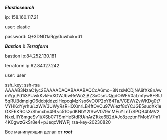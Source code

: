 ***Elasticsearch***

ip: 158.160.117.21

user: elastic

password: Q+3DND1aRgy0uwhxk=d1

***Bastion*** & ***Terraform***

bastion ip:84.252.130.181

terraform ip:62.84.127.242

user: user

ssh_key: ssh-rsa AAAAB3NzaC1yc2EAAAADAQABAAABAQCoA6mo+8NzsMCDjNAiifXk8nAwmYgrjPd1i3PUwkKvkFxXGWJbwReWo2jBZ3xCsnUQgdOWFV0aLmfyw8+BIJ5qRUBdmpigO6dcbjddzcIHxpcqMzKso6vOOP2oY64Ta/VCEW/ZvWKDg0t7VYHKdYyrhu/LzWiV3UWyRsRHQXmrLB4ftOvCu97Wiezf8oYCJGE5sudXk1eGXF6KRCsXrShmxbn49Lvc51OpdKNbY2tSwV079mMEuYLnTrSPQB4bMV2NxxLIIY8mgeSv1j/XSb07TSmHeStdRU/nArZ1tke6B2dAJc8zeztmFMobV7m14K0gwzGkSr8e4+pJeqcVNWPj rsa-key-20230820

Все манипуляции делал от ***root***
